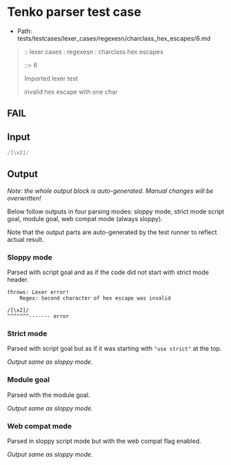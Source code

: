 # Tenko parser test case

- Path: tests/testcases/lexer_cases/regexesn/charclass_hex_escapes/6.md

> :: lexer cases : regexesn : charclass hex escapes
>
> ::> 6
>
> Imported lexer test
>
> invalid hex escape with one char

## FAIL

## Input

`````js
/[\x2]/
`````

## Output

_Note: the whole output block is auto-generated. Manual changes will be overwritten!_

Below follow outputs in four parsing modes: sloppy mode, strict mode script goal, module goal, web compat mode (always sloppy).

Note that the output parts are auto-generated by the test runner to reflect actual result.

### Sloppy mode

Parsed with script goal and as if the code did not start with strict mode header.

`````
throws: Lexer error!
    Regex: Second character of hex escape was invalid

/[\x2]/
^^^^^^^------- error
`````

### Strict mode

Parsed with script goal but as if it was starting with `"use strict"` at the top.

_Output same as sloppy mode._

### Module goal

Parsed with the module goal.

_Output same as sloppy mode._

### Web compat mode

Parsed in sloppy script mode but with the web compat flag enabled.

_Output same as sloppy mode._
